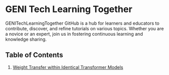# GENI Tech Learning Together
GENITechLearningTogether GitHub is a hub for learners and educators to contribute, discover, and refine tutorials on various topics. Whether you are a novice or an expert, join us in fostering continuous learning and knowledge sharing.



## Table of Contents

1. [Weight Transfer within Identical Transformer Models ](Weight_Transfer_within_Identical_Transformer_Models_V001.ipynb)
